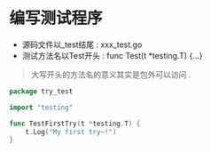# 编写测试程序

* 源码文件以\_test结尾 : xxx\_test.go
* 测试方法名以Test开头 : func Test\(t \*testing.T\) {...}

> 大写开头的方法名的意义其实是包外可以访问 .

```go
package try_test

import "testing"

func TestFirstTry(t *testing.T) {
	t.Log("My first try~!")
}
```



